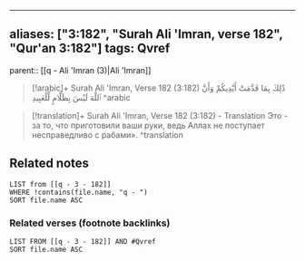 
---
aliases: ["3:182", "Surah Ali 'Imran, verse 182", "Qur'an 3:182"]
tags: Qvref
---

parent:: [[q - Ali 'Imran (3)|Ali 'Imran]]

> [!arabic]+ Surah Ali 'Imran, Verse 182 (3:182)
> <span class="quran-arabic">ذَٰلِكَ بِمَا قَدَّمَتْ أَيْدِيكُمْ وَأَنَّ ٱللَّهَ لَيْسَ بِظَلَّامٍ لِّلْعَبِيدِ</span>
^arabic

> [!translation]+ Surah Ali 'Imran, Verse 182 (3:182) - Translation
> Это - за то, что приготовили ваши руки, ведь Аллах не поступает несправедливо с рабами».
^translation



## Related notes
```dataview
LIST from [[q - 3 - 182]]
WHERE !contains(file.name, "q - ")
SORT file.name ASC
```

### Related verses (footnote backlinks)
```dataview
LIST FROM [[q - 3 - 182]] AND #Qvref
SORT file.name ASC
```

